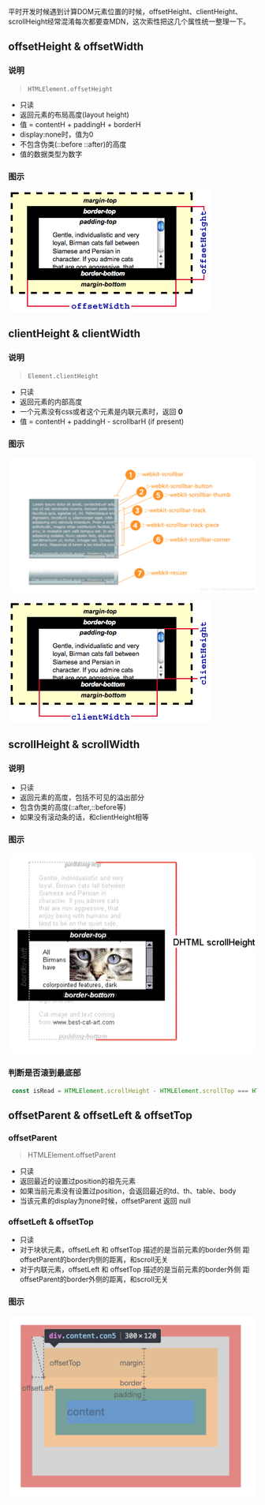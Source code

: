   平时开发时候遇到计算DOM元素位置的时候，offsetHeight、clientHeight、scrollHeight经常混淆每次都要查MDN，这次索性把这几个属性统一整理一下。
  
## offsetHeight & offsetWidth
### 说明
> `HTMLElement.offsetHeight`
- 只读
- 返回元素的布局高度(layout height)
- 值 = contentH + paddingH + borderH
- display:none时，值为0
- 不包含伪类(::before ::after)的高度
- 值的数据类型为数字

### 图示
![](./images/1-Dimensions-offset.png)


## clientHeight & clientWidth
### 说明
> `Element.clientHeight`
- 只读
- 返回元素的内部高度
- 一个元素没有css或者这个元素是内联元素时，返回 **0**
- 值 = contentH + paddingH - scrollbarH (if present)

### 图示
![](./images/2-scrollbar.png)

![](./images/2-Dimensions-client.png)


## scrollHeight & scrollWidth
### 说明
- 只读
- 返回元素的高度，包括不可见的溢出部分
- 包含伪类的高度(::after,::before等)
- 如果没有滚动条的话，和clientHeight相等

### 图示
![](./images/3-scrollHeight.png)

### 判断是否滚到最底部
```javascript
 const isRead = HTMLElement.scrollHeight - HTMLElement.scrollTop === HTMLElement.clientHeight;
```

## offsetParent & offsetLeft & offsetTop
### offsetParent
> HTMLElement.offsetParent
- 只读
- 返回最近的设置过position的祖先元素
- 如果当前元素没有设置过position，会返回最近的td、th、table、body
- 当该元素的display为none时候，offsetParent 返回 null

### offsetLeft & offsetTop
- 只读
- 对于块状元素，offsetLeft 和 offsetTop 描述的是当前元素的border外侧 距offsetParent的border内侧的距离，和scroll无关
- 对于内联元素，offsetLeft 和 offsetTop 描述的是当前元素的border外侧 距offsetParent的border外侧的距离，和scroll无关


### 图示
![](./images/4-offset-left.png)



 